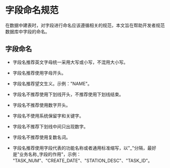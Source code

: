 字段命名规范 
===========================

在数据中建表时，对字段进行命名应该遵循相关的规范，本文旨在帮助开发者规范数据库中字段的命名。

字段命名 
-------------------------

* 字段名推荐英文字母统一采用大写或小写，不混用大小写。

  

* 字段名推荐使用字母开头。

  

* 字段名推荐望文生义。示例："NAME"。

  

* 字段名不推荐使用下划线开头，不推荐使用下划线结束。

  

* 字段名不推荐使用数字开头。

  

* 字段名不使用系统保留字和关键字。

  

* 字段名不推荐下划线中间只出现数字。

  

* 字段名不推荐使用复数名词。

  

* 字段名推荐使用字段代表的功能名称或者通用标准缩写，以"_"分隔，最好是"业务名称_字段的作用"，示例： "TASK_NUM"、"CREATE_DATE"、"STATION_DESC"、"TASK_ID"。

  



